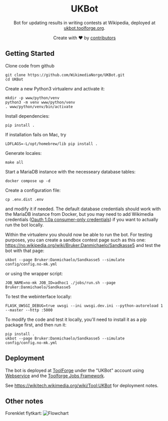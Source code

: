 <h1 align="center">UKBot</h1>

<p align="center">Bot for updating results in writing contests at Wikipedia, deployed at <a href="https://ukbot.toolforge.org/">ukbot.toolforge.org</a>.</p>

<div align="center">
  <p>Create with ❤︎ by <a href="https://github.com/WikimediaNorge/UKBot/graphs/contributors">contributors</a></p>
</div>
 
## Getting Started

Clone code from github

	git clone https://github.com/WikimediaNorge/UKBot.git
	cd UKBot

Create a new Python3 virtualenv and activate it:

	mkdir -p www/python/venv
	python3 -m venv www/python/venv
	. www/python/venv/bin/activate

Install dependencies:

	pip install .

If installation fails on Mac, try

	LDFLAGS=-L/opt/homebrew/lib pip install .

Generate locales:

    make all

Start a MariaDB instance with the necesseary database tables:

	docker compose up -d

Create a configuration file:

	cp .env.dist .env

and modify it if needed. The default database credentials should work with the MariaDB instance from Docker, but you may need to add Wikimedia credentials ([Oauth 1.0a consumer-only credentials](https://meta.wikimedia.org/wiki/Special:OAuthConsumerRegistration/propose?wpownerOnly=1&wpoauthVersion=2))
if you want to actually run the bot locally.

Within the virtualenv you should now be able to run the bot. For testing purposes, you can create
a sandbox contest page such as this one: https://no.wikipedia.org/wiki/Bruker:Danmichaelo/Sandkasse5
and test the bot with that page:

	ukbot --page Bruker:Danmichaelo/Sandkasse5 --simulate config/config.no-mk.yml

or using the wrapper script:

	JOB_NAME=no-mk JOB_ID=adhoc1 ./jobs/run.sh --page Bruker:Danmichaelo/Sandkasse5

To test the webinterface locally:

	FLASK_UWSGI_DEBUG=true uwsgi --ini uwsgi.dev.ini --python-autoreload 1 --master --http :5000

To modify the code and test it locally, you'll need to install it as a pip package first, and then run it:

	pip install .
	ukbot --page Bruker:Danmichaelo/Sandkasse5 --simulate config/config.no-mk.yml




## Deployment

The bot is deployed at [ToolForge](https://wikitech.wikimedia.org/wiki/Portal:Toolforge) under the "UKBot" account using 
[Webservice](https://wikitech.wikimedia.org/wiki/Help:Toolforge/Web) and the [Toolforge Jobs Framework](https://wikitech.wikimedia.org/wiki/Portal:Toolforge/Admin/Kubernetes/Jobs_framework). 

See https://wikitech.wikimedia.org/wiki/Tool:UKBot for deployment notes.

## Other notes

Forenklet flytkart:
![Flowchart](https://github.com/danmichaelo/UKBot/raw/master/flowchart.png)
 
